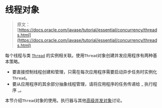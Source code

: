 # 线程对象

> 原文： [https://docs.oracle.com/javase/tutorial/essential/concurrency/threads.html](https://docs.oracle.com/javase/tutorial/essential/concurrency/threads.html)

每个线程与类 [`Thread`](https://docs.oracle.com/javase/8/docs/api/java/lang/Thread.html) 的实例相关联。使用`Thread`对象创建并发应用程序有两种基本策略。

*   要直接控制线程创建和管理，只需在每次应用程序需要启动异步任务时实例化`Thread`。
*   要从应用程序的其余部分抽象线程管理，请将应用程序的任务传递给 _ 执行程序 _。

本节介绍`Thread`对象的使用。执行器与其他[高级并发对象](highlevel.html)讨论。